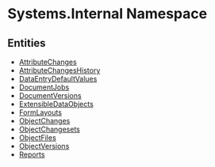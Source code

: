 ﻿---
uid: Systems.Internal
---
# Systems.Internal Namespace

## Entities
- [AttributeChanges](Systems.Internal.AttributeChanges.md)  
- [AttributeChangesHistory](Systems.Internal.AttributeChangesHistory.md)  
- [DataEntryDefaultValues](Systems.Internal.DataEntryDefaultValues.md)  
- [DocumentJobs](Systems.Internal.DocumentJobs.md)  
- [DocumentVersions](Systems.Internal.DocumentVersions.md)  
- [ExtensibleDataObjects](Systems.Internal.ExtensibleDataObjects.md)  
- [FormLayouts](Systems.Internal.FormLayouts.md)  
- [ObjectChanges](Systems.Internal.ObjectChanges.md)  
- [ObjectChangesets](Systems.Internal.ObjectChangesets.md)  
- [ObjectFiles](Systems.Internal.ObjectFiles.md)  
- [ObjectVersions](Systems.Internal.ObjectVersions.md)  
- [Reports](Systems.Internal.Reports.md)  

